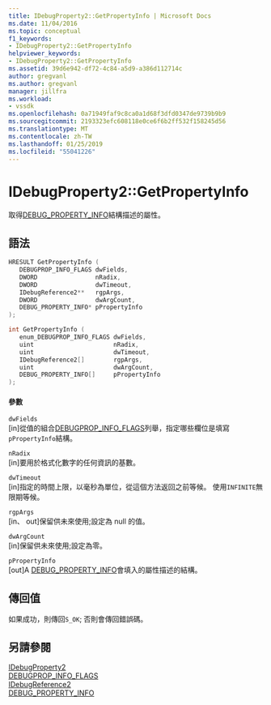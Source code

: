 ```yaml
---
title: IDebugProperty2::GetPropertyInfo | Microsoft Docs
ms.date: 11/04/2016
ms.topic: conceptual
f1_keywords:
- IDebugProperty2::GetPropertyInfo
helpviewer_keywords:
- IDebugProperty2::GetPropertyInfo
ms.assetid: 39d6e942-df72-4c84-a5d9-a386d112714c
author: gregvanl
ms.author: gregvanl
manager: jillfra
ms.workload:
- vssdk
ms.openlocfilehash: 0a71949faf9c8ca0a1d68f3dfd0347de9739b9b9
ms.sourcegitcommit: 2193323efc608118e0ce6f6b2ff532f158245d56
ms.translationtype: MT
ms.contentlocale: zh-TW
ms.lasthandoff: 01/25/2019
ms.locfileid: "55041226"
---
```

# <a name="idebugproperty2getpropertyinfo"></a>IDebugProperty2::GetPropertyInfo
取得[DEBUG_PROPERTY_INFO](../../../extensibility/debugger/reference/debug-property-info.md)結構描述的屬性。  
  
## <a name="syntax"></a>語法  
  
```cpp  
HRESULT GetPropertyInfo (   
   DEBUGPROP_INFO_FLAGS dwFields,  
   DWORD                nRadix,  
   DWORD                dwTimeout,  
   IDebugReference2**   rgpArgs,  
   DWORD                dwArgCount,  
   DEBUG_PROPERTY_INFO* pPropertyInfo  
);  
```  
  
```cpp  
int GetPropertyInfo (   
   enum_DEBUGPROP_INFO_FLAGS dwFields,  
   uint                      nRadix,  
   uint                      dwTimeout,  
   IDebugReference2[]        rgpArgs,  
   uint                      dwArgCount,  
   DEBUG_PROPERTY_INFO[]     pPropertyInfo  
);  
```  
  
#### <a name="parameters"></a>參數  
 `dwFields`  
 [in]從值的組合[DEBUGPROP_INFO_FLAGS](../../../extensibility/debugger/reference/debugprop-info-flags.md)列舉，指定哪些欄位是填寫`pPropertyInfo`結構。  
  
 `nRadix`  
 [in]要用於格式化數字的任何資訊的基數。  
  
 `dwTimeout`  
 [in]指定的時間上限，以毫秒為單位，從這個方法返回之前等候。 使用`INFINITE`無限期等候。  
  
 `rgpArgs`  
 [in、 out]保留供未來使用;設定為 null 的值。  
  
 `dwArgCount`  
 [in]保留供未來使用;設定為零。  
  
 `pPropertyInfo`  
 [out]A [DEBUG_PROPERTY_INFO](../../../extensibility/debugger/reference/debug-property-info.md)會填入的屬性描述的結構。  
  
## <a name="return-value"></a>傳回值  
 如果成功，則傳回`S_OK`; 否則會傳回錯誤碼。  
  
## <a name="see-also"></a>另請參閱  
 [IDebugProperty2](../../../extensibility/debugger/reference/idebugproperty2.md)   
 [DEBUGPROP_INFO_FLAGS](../../../extensibility/debugger/reference/debugprop-info-flags.md)   
 [IDebugReference2](../../../extensibility/debugger/reference/idebugreference2.md)   
 [DEBUG_PROPERTY_INFO](../../../extensibility/debugger/reference/debug-property-info.md)